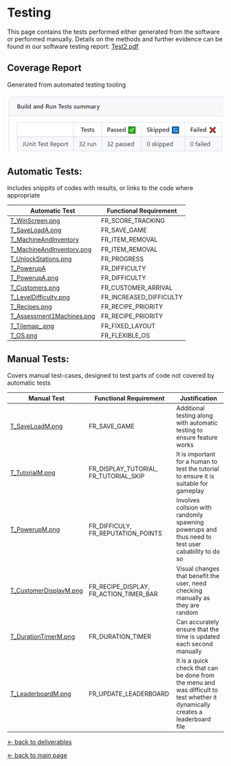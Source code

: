 # Testing

This page contains the tests performed either generated from the software or performed manually. Details on the methods and further evidence can be found in our software testing report:
[Test2.pdf](/deliverables/Test2.pdf)


## Coverage Report

Generated from automated testing tooling 

![CoverageReport.png](/test/CoverageReport.png)

## Automatic Tests:

Includes snippits of codes with results, or links to the code where appropriate

| Automatic Test              | Functional Requirement  |
|-----------------------------|-------------------------|
| [T_WinScreen.png](/test/T_WinScreen.png)| FR_SCORE_TRACKING | 
| [T_SaveLoadA.png](/test/T_SaveLoadA.png)| FR_SAVE_GAME            | 
| [T_MachineAndInventory](https://github.com/Runtime-Terrors-Team-5/-A2-Active-Repo/blob/main/PiazzaPanic1/PiazzaPanic1-main/core/src/com/neves6/piazzapanic/AllMachinesTest.java)| FR_ITEM_REMOVAL |
| [T_MachineAndInventory.png](/test/T_MachineAndInventory.png)| FR_ITEM_REMOVAL |
| [T_UnlockStations.png](/test/T_UnlockStations.png)| FR_PROGRESS |
| [T_PowerupA](https://github.com/Runtime-Terrors-Team-5/-A2-Active-Repo/blob/main/PiazzaPanic1/PiazzaPanic1-main/core/src/com/neves6/piazzapanic/poweruptest.java)| FR_DIFFICULTY |
| [T_PowerupA.png](/test/T_PowerupA.png)| FR_DIFFICULTY | 
| [T_Customers.png](/test/T_Customers.png)| FR_CUSTOMER_ARRIVAL     |
| [T_LevelDifficulty.png](/test/T_LevelDifficulty.png)| FR_INCREASED_DIFFICULTY |
| [T_Recipes.png](/test/T_Recipes.png)| FR_RECIPE_PRIORITY      |
| [T_Assessment1Machines.png](/test/T_Recipes.png)| FR_RECIPE_PRIORITY      |
| [T_Tilemap_.png](/test/T_Tilemap.png)| FR_FIXED_LAYOUT         |
| [T_OS.png](/test/T_OS.png)| FR_FLEXIBLE_OS          |

## Manual Tests:

Covers manual test-cases, designed to test parts of code not covered by automatic tests

| Manual Test                 | Functional Requirement  | Justification          |
|-----------------------------|-------------------------|------------------------|
| [T_SaveLoadM.png](/test/T_SaveLoadM.png)| FR_SAVE_GAME | Additional testing along with automatic testing to ensure feature works |
| [T_TutorialM.png](/test/T_TutorialM.png)| FR_DISPLAY_TUTORIAL, FR_TUTORIAL_SKIP | It is important for a human to test the tutorial to ensure it is suitable for gameplay |
| [T_PowerupM.png](/test/T_PowerupM.png)| FR_DIFFICULY, FR_REPUTATION_POINTS | Involves collsion with randomly spawning powerups and thus need to test user cabability to do so |
| [T_CustomerDisplayM.png](/test/T_CustomerDisplayM.png)| FR_RECIPE_DISPLAY, FR_ACTION_TIMER_BAR | Visual changes that benefit the user, need checking manually as they are random |
| [T_DurationTimerM.png](/test/T_DurationTimerM.png)| FR_DURATION_TIMER       | Can accurately ensure that the time is updated each second manually |
| [T_LeaderboardM.png](/test/T_LeaderboardM.png)| FR_UPDATE_LEADERBOARD | It is a quick check that can be done from the menu and was difficult to test whether it dynamically creates a leaderboard file |

[← back to deliverables](/deliverables.md)

[← back to main page](/README.md)
